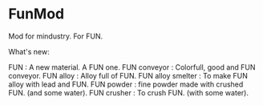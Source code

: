 # FunMod
Mod for mindustry. For FUN.

What's new:

FUN : A new material. A FUN one.
FUN conveyor : Colorfull, good and FUN conveyor.
FUN alloy : Alloy full of FUN.
FUN alloy smelter : To make FUN alloy with lead and FUN.
FUN powder : fine powder made with crushed FUN. (and some water).
FUN crusher : To crush FUN. (with some water).